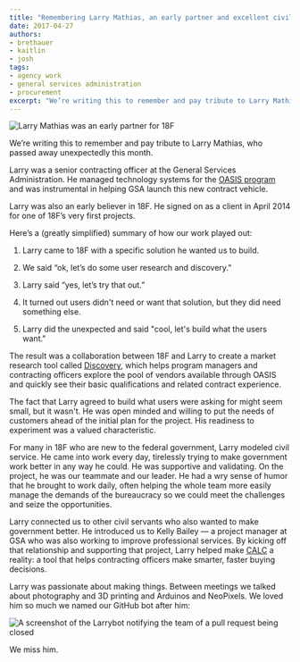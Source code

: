 ```yaml
---
title: "Remembering Larry Mathias, an early partner and excellent civil servant"
date: 2017-04-27
authors:
- brethauer
- kaitlin
- josh
tags:
- agency work
- general services administration
- procurement
excerpt: "We’re writing this to remember and pay tribute to Larry Mathias, who passed away unexpectedly this month. Larry was a senior contracting officer at the General Services Administration. He managed technology systems for the OASIS program and was instrumental in helping GSA launch this new contract vehicle. Larry was also an early believer in 18F."
---
```


![Larry Mathias was an early partner for 18F]({{site.baseurl}}/assets/blog/larry/larry.jpg)

We’re writing this to remember and pay tribute to Larry Mathias, who passed away unexpectedly this month.

Larry was a senior contracting officer at the General Services Administration. He managed technology systems for the [OASIS program](https://www.gsa.gov/portal/category/104731) and was instrumental in helping GSA launch this new contract vehicle.

Larry was also an early believer in 18F. He signed on as a client in April 2014 for one of 18F’s very first projects.

Here’s a (greatly simplified) summary of how our work played out:

1.  Larry came to 18F with a specific solution he wanted us to build.

2.  We said “ok, let’s do some user research and discovery.”

3.  Larry said “yes, let’s try that out.”

4.  It turned out users didn't need or want that solution, but they did need something else.

5.  Larry did the unexpected and said "cool, let's build what the users want."

The result was a collaboration between 18F and Larry to create a market research tool called [Discovery](https://discovery.gsa.gov/), which helps program managers and contracting officers explore the pool of vendors available through OASIS and quickly see their basic qualifications and related contract experience.

The fact that Larry agreed to build what users were asking for might seem small, but it wasn't. He was open minded and willing to put the needs of customers ahead of the initial plan for the project. His readiness to experiment was a valued characteristic.

For many in 18F who are new to the federal government, Larry modeled civil service. He came into work every day, tirelessly trying to make government work better in any way he could. He was supportive and validating. On the project, he was our teammate and our leader. He had a wry sense of humor that he brought to work daily, often helping the whole team more easily manage the demands of the bureaucracy so we could meet the challenges and seize the opportunities.

Larry connected us to other civil servants who also wanted to make government better. He introduced us to Kelly Bailey — a project manager at GSA who was also working to improve professional services. By kicking off that relationship and supporting that project, Larry helped make [CALC](https://calc.gsa.gov/) a reality: a tool that helps contracting officers make smarter, faster buying decisions.

Larry was passionate about making things. Between meetings we talked about photography and 3D printing and Arduinos and NeoPixels. We loved him so much we named our GitHub bot after him:

![A screenshot of the Larrybot notifying the team of a pull request being closed]({{site.baseurl}}/assets/blog/larry/larrybot.png)

We miss him.
